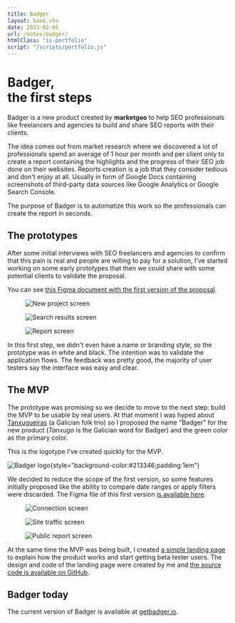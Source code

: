 ```yaml
---
title: Badger
layout: base.vto
date: 2023-02-05
url: /notes/badger/
htmlClass: "is-portfolio"
script: "/scripts/portfolio.js"
---
```


# Badger,<br>the first steps

Badger is a new product created by **marketgoo** to help SEO professionals like
freelancers and agencies to build and share SEO reports with their clients.

The idea comes out from market research where we discovered a lot of
professionals spend an average of 1 hour per month and per client only to create
a report containing the highlights and the progress of their SEO job done on
their websites. Reports creation is a job that they consider tedious and don't
enjoy at all. Usually in form of Google Docs containing screenshots of
third-party data sources like Google Analytics or Google Search Console.

The purpose of Badger is to automatize this work so the professionals can create
the report in seconds.

## The prototypes

After some initial interviews with SEO freelancers and agencies to confirm that
this pain is real and people are willing to pay for a solution, I've started
working on some early prototypes that then we could share with some potential
clients to validate the proposal.

You can see
[this Figma document with the first version of the proposal](https://www.figma.com/file/HmvXdY2qZRTdexxMvruEVL/Reporting-tool---By-data-sources).

<oom-carousel aria-label="Images for this project" role="region" tabindex="0">

<figure>

![New project screen](/portfolio/badger/prototypes/new-project.webp)

</figure>
<figure>

![Search results screen](/portfolio/badger/prototypes/search-results.webp)

</figure>
<figure>

![Report screen](/portfolio/badger/prototypes/report.webp)

</figure>

</oom-carousel>

In this first step, we didn't even have a name or branding style, so the
prototype was in white and black. The intention was to validate the application
flows. The feedback was pretty good, the majority of user testers say the
interface was easy and clear.

## The MVP

The prototype was promising so we decide to move to the next step: build the MVP
to be usable by real users. At that moment I was hyped about
[Tanxugueiras](https://tanxugueiras.com/) (a Galician folk trio) so I proposed
the name "Badger" for the new product (_Tanxugo_ is the Galician word for
Badger) and the green color as the primary color.

This is the logotype I've created quickly for the MVP.

![Badger logo](/portfolio/badger/prototypes/logo.webp){style="background-color:#213346;padding:1em"}

We decided to reduce the scope of the first version, so some features initially
proposed like the ability to compare date ranges or apply filters were
discarded. The Figma file of this first version
[is available here](https://www.figma.com/file/SgimZgaZz0hMcK15FFA0iO/Badger-App?node-id=2406%3A14189&t=cCvLq1TaBND3CYmJ-1).

<oom-carousel aria-label="Images for this project" role="region" tabindex="0">

<figure>

![Connection screen](/portfolio/badger/prototypes/connect.webp)

</figure>
<figure>

![Site traffic screen](/portfolio/badger/prototypes/site-traffic.webp)

</figure>
<figure>

![Public report screen](/portfolio/badger/prototypes/public-report.webp)

</figure>

</oom-carousel>

At the same time the MVP was being built, I created
[a simple landing page](https://getbadger.io) to explain how the product works
and start getting beta tester users. The design and code of the landing page
were created by me and
[the source code is available on GitHub](https://github.com/marketgoo/badger-landing).

## Badger today

The current version of Badger is available at
[getbadger.io](https://getbadger.io).
